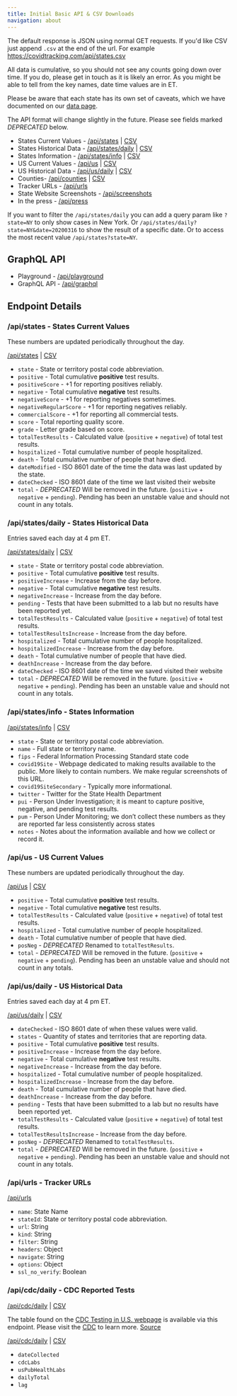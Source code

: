 ```yaml
---
title: Initial Basic API & CSV Downloads
navigation: about
---
```


The default response is JSON using normal GET requests. If you'd like CSV just append `.csv` at the end of the url. For example https://covidtracking.com/api/states.csv

All data is cumulative, so you should not see any counts going down over time. If you do, please get in touch as it is likely an error. As you might be able to tell from the key names, date time values are in ET.

Please be aware that each state has its own set of caveats, which we have documented on our [data page](/data/).

The API format will change slightly in the future. Please see fields marked _DEPRECATED_ below.

- States Current Values - [/api/states](/api/states) | [CSV](/api/states.csv)
- States Historical Data - [/api/states/daily](/api/states/daily) | [CSV](http://covidtracking.com/api/states/daily.csv)
- States Information - [/api/states/info](/api/states/info) | [CSV](/api/states/info.csv)
- US Current Values - [/api/us](http://covidtracking.com/api/us) | [CSV](/api/us.csv)
- US Historical Data - [/api/us/daily](/api/us/daily) | [CSV](/api/us/daily.csv)
- Counties- [/api/counties](/api/counties) | [CSV](/api/counties.csv)
- Tracker URLs - [/api/urls](/api/urls)
- State Website Screenshots - [/api/screenshots](/api/screenshots)
- In the press - [/api/press](/api/press)

If you want to filter the `/api/states/daily` you can add a query param like `?state=NY` to only show cases in New York. Or `/api/states/daily?state=NY&date=20200316` to show the result of a specific date. Or to access the most recent value `/api/states?state=NY`.

## GraphQL API

- Playground - [/api/playground](https://covidtracking.com/api/playground)
- GraphQL API - [/api/graphql](https://covidtracking.com/api/graphql)

## Endpoint Details

### /api/states - States Current Values

These numbers are updated periodically throughout the day.

[/api/states](http://covidtracking.com/api/states) | [CSV](/api/states.csv)

- `state` - State or territory postal code abbreviation.
- `positive` - Total cumulative **positive** test results.
- `positiveScore` - +1 for reporting positives reliably.
- `negative` - Total cumulative **negative** test results.
- `negativeScore` - +1 for reporting negatives sometimes.
- `negativeRegularScore` - +1 for reporting negatives reliably.
- `commercialScore` - +1 for reporting all commercial tests.
- `score` - Total reporting quality score.
- `grade` - Letter grade based on score.
- `totalTestResults` - Calculated value (`positive` + `negative`) of total test results.
- `hospitalized` - Total cumulative number of people hospitalized.
- `death` - Total cumulative number of people that have died.
- `dateModified` - ISO 8601 date of the time the data was last updated by the state.
- `dateChecked` - ISO 8601 date of the time we last visited their website
- `total` - _DEPRECATED_ Will be removed in the future. (`positive` + `negative` + `pending`). Pending has been an unstable value and should not count in any totals.

### /api/states/daily - States Historical Data

Entries saved each day at 4 pm ET.

[/api/states/daily](http://covidtracking.com/api/states/daily) | [CSV](/api/states/daily.csv)

- `state` - State or territory postal code abbreviation.
- `positive` - Total cumulative **positive** test results.
- `positiveIncrease` - Increase from the day before.
- `negative` - Total cumulative **negative** test results.
- `negativeIncrease` - Increase from the day before.
- `pending` - Tests that have been submitted to a lab but no results have been reported yet.
- `totalTestResults` - Calculated value (`positive` + `negative`) of total test results.
- `totalTestResultsIncrease` - Increase from the day before.
- `hospitalized` - Total cumulative number of people hospitalized.
- `hospitalizedIncrease` - Increase from the day before.
- `death` - Total cumulative number of people that have died.
- `deathIncrease` - Increase from the day before.
- `dateChecked` - ISO 8601 date of the time we saved visited their website
- `total` - _DEPRECATED_ Will be removed in the future. (`positive` + `negative` + `pending`). Pending has been an unstable value and should not count in any totals.

### /api/states/info - States Information

[/api/states/info](/api/states/info) | [CSV](/api/states/info.csv)

- `state` - State or territory postal code abbreviation.
- `name` - Full state or territory name.
- `fips` - Federal Information Processing Standard state code
- `covid19Site` - Webpage dedicated to making results available to the public. More likely to contain numbers. We make regular screenshots of this URL.
- `covid19SiteSecondary` - Typically more informational.
- `twitter` - Twitter for the State Health Department
- `pui` - Person Under Investigation; it is meant to capture positive, negative, and pending test results.
- `pum` - Person Under Monitoring; we don’t collect these numbers as they are reported far less consistently across states
- `notes` - Notes about the information available and how we collect or record it.

### /api/us - US Current Values

These numbers are updated periodically throughout the day.

[/api/us](http://covidtracking.com/api/us) | [CSV](/api/us.csv)

- `positive` - Total cumulative **positive** test results.
- `negative` - Total cumulative **negative** test results.
- `totalTestResults` - Calculated value (`positive` + `negative`) of total test results.
- `hospitalized` - Total cumulative number of people hospitalized.
- `death` - Total cumulative number of people that have died.
- `posNeg` - _DEPRECATED_ Renamed to `totalTestResults`.
- `total` - _DEPRECATED_ Will be removed in the future. (`positive` + `negative` + `pending`). Pending has been an unstable value and should not count in any totals.

### /api/us/daily - US Historical Data

Entries saved each day at 4 pm ET.

[/api/us/daily](/api/us/daily) | [CSV](/api/us/daily.csv)

- `dateChecked` - ISO 8601 date of when these values were valid.
- `states` - Quantity of states and territories that are reporting data.
- `positive` - Total cumulative **positive** test results.
- `positiveIncrease` - Increase from the day before.
- `negative` - Total cumulative **negative** test results.
- `negativeIncrease` - Increase from the day before.
- `hospitalized` - Total cumulative number of people hospitalized.
- `hospitalizedIncrease` - Increase from the day before.
- `death` - Total cumulative number of people that have died.
- `deathIncrease` - Increase from the day before.
- `pending` - Tests that have been submitted to a lab but no results have been reported yet.
- `totalTestResults` - Calculated value (`positive` + `negative`) of total test results.
- `totalTestResultsIncrease` - Increase from the day before.
- `posNeg` - _DEPRECATED_ Renamed to `totalTestResults`.
- `total` - _DEPRECATED_ Will be removed in the future. (`positive` + `negative` + `pending`). Pending has been an unstable value and should not count in any totals.

### /api/urls - Tracker URLs

[/api/urls](/api/urls)

- `name`: State Name
- `stateId`: State or territory postal code abbreviation.
- `url`: String
- `kind`: String
- `filter`: String
- `headers`: Object
- `navigate`: String
- `options`: Object
- `ssl_no_verify`: Boolean

### /api/cdc/daily - CDC Reported Tests

[/api/cdc/daily](/api/cdc/daily) | [CSV](/api/cdc/daily.csv)

The table found on the [CDC Testing in U.S. webpage](https://www.cdc.gov/coronavirus/2019-ncov/cases-updates/testing-in-us.html) is available via this endpoint. Please visit the [CDC](https://www.cdc.gov/coronavirus/2019-ncov/cases-updates/testing-in-us.html) to learn more. [Source](https://docs.google.com/spreadsheets/d/16gBHQ7dCJK1psqEMasmLKiFlzoNKcfNujVpmHLHldSY/edit#gid=0)

[/api/cdc/daily](http://covidtracking.com/api/cdc/daily) | [CSV](/api/api/cdc/daily.csv)

- `dateCollected`
- `cdcLabs`
- `usPubHealthLabs`
- `dailyTotal`
- `lag`
